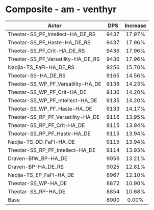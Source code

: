 # Composite - am - venthyr
| Actor | DPS | Increase |
|---|:---:|:---:|
|Theotar-SS_PF_Intellect-HA_DE_RS|9437|17.97%|
|Theotar-SS_PF_Haste-HA_DE_RS|9437|17.96%|
|Theotar-SS_PF_Crit-HA_DE_RS|9436|17.96%|
|Theotar-SS_PF_Versatility-HA_DE_RS|9436|17.96%|
|Nadjia-TS_FaFl-HA_DE_RS|9256|15.70%|
|Theotar-SS-HA_DE_RS|9165|14.56%|
|Theotar-SS_WP_PF_Versatility-HA_DE|9138|14.23%|
|Theotar-SS_WP_PF_Crit-HA_DE|9136|14.20%|
|Theotar-SS_WP_PF_Intellect-HA_DE|9135|14.20%|
|Theotar-SS_WP_PF_Haste-HA_DE|9133|14.17%|
|Theotar-SS_RP_PF_Versatility-HA_DE|9116|13.95%|
|Theotar-SS_RP_PF_Crit-HA_DE|9115|13.94%|
|Theotar-SS_RP_PF_Haste-HA_DE|9115|13.94%|
|Nadjia-TS_DD_FaFl-HA_DE|9115|13.94%|
|Theotar-SS_RP_PF_Intellect-HA_DE|9114|13.93%|
|Draven-BfW_BP-HA_DE|9056|13.21%|
|Draven-BP-HA_DE_RS|9025|12.81%|
|Nadjia-TS_EP_FaFl-HA_DE|8967|12.10%|
|Theotar-SS_WP-HA_DE|8872|10.90%|
|Theotar-SS_RP-HA_DE|8854|10.68%|
|Base|8000|0.00%|
